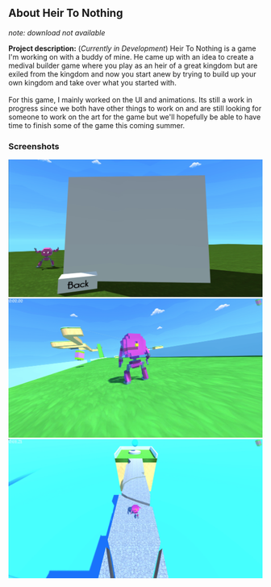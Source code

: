 ## About Heir To Nothing
<i>note: download not available</i>
  
**Project description:** (<i>Currently in Development</i>) Heir To Nothing is a game I'm working on with a buddy of mine. He came up with
an idea to create a medival builder game where you play as an heir of a great kingdom but are exiled from the kingdom and now 
you start anew by trying to build up your own kingdom and take over what you started with. 
<br />
<br />
For this game, I mainly worked on the UI and animations. Its still a work in progress since we both have other things to work on and are 
still looking for someone to work on the art for the game but we'll hopefully be able to have time to finish some of the game this coming 
summer. 

### Screenshots

<img src="images/RunnerS(1).png?raw=true"/>
<img src="images/RunnerS(2).png?raw=true"/>
<img src="images/RunnerS(3).png?raw=true"/>
